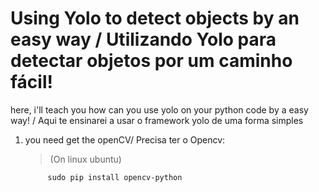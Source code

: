 # Using Yolo to detect objects by an easy way / Utilizando Yolo para detectar objetos por um caminho fácil! 
here, i'll teach you how can you use yolo on your python code by a easy way! / Aqui te ensinarei a usar o framework yolo de uma forma simples


1. you need get the openCV/ Precisa ter o Opencv: 

    >(On linux ubuntu)

            sudo pip install opencv-python